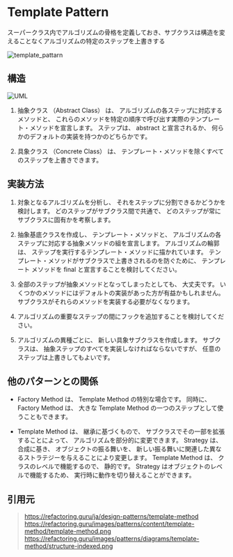 # Template Pattern
スーパークラス内でアルゴリズムの骨格を定義しておき、サブクラスは構造を変えることなくアルゴリズムの特定のステップを上書きする

![template_pattarn](https://refactoring.guru/images/patterns/content/template-method/template-method.png)

## 構造
![UML](https://refactoring.guru/images/patterns/diagrams/template-method/structure-indexed.png)

1. 抽象クラス （Abstract Class） は、 アルゴリズムの各ステップに対応するメソッドと、 これらのメソッドを特定の順序で呼び出す実際のテンプレート・メソッドを宣言します。 ステップは、 abstract と宣言されるか、 何らかのデフォルトの実装を持つかのどちらかです。

2. 具象クラス （Concrete Class） は、 テンプレート・メソッドを除くすべてのステップを上書きできます。

## 実装方法
1. 対象となるアルゴリズムを分析し、 それをステップに分割できるかどうかを検討します。 どのステップがサブクラス間で共通で、 どのステップが常にサブクラスに固有かを考察します。

2. 抽象基底クラスを作成し、 テンプレート・メソッドと、 アルゴリズムの各ステップに対応する抽象メソッドの組を宣言します。 アルゴリズムの輪郭は、 ステップを実行するテンプレート・メソッドに描かれています。 テンプレート・メソッドがサブクラスで上書きされるのを防ぐために、 テンプレート メソッドを final と宣言することを検討してください。

3. 全部のステップが抽象メソッドとなってしまったとしても、 大丈夫です。 いくつかのメソッドにはデフォルトの実装があった方が有益かもしれません。 サブクラスがそれらのメソッドを実装する必要がなくなります。

4. アルゴリズムの重要なステップの間にフックを追加することを検討してください。

5. アルゴリズムの異種ごとに、 新しい具象サブクラスを作成します。 サブクラスは、 抽象ステップのすべてを実装しなければならないですが、 任意のステップは上書きしてもよいです。


## 他のパターンとの関係
- Factory Method は、 Template Method の特別な場合です。 同時に、 Factory Method は、 大きな Template Method の一つのステップとして使うこともできます。

- Template Method は、 継承に基づくもので、 サブクラスでその一部を拡張することによって、 アルゴリズムを部分的に変更できます。 Strategy は、 合成に基き、 オブジェクトの振る舞いを、 新しい振る舞いに関連した異なるストラテジーを与えることにより変更します。 Template Method は、 クラスのレベルで機能するので、 静的です。 Strategy はオブジェクトのレベルで機能するため、 実行時に動作を切り替えることができます。

## 引用元

> https://refactoring.guru/ja/design-patterns/template-method
> https://refactoring.guru/images/patterns/content/template-method/template-method.png
> https://refactoring.guru/images/patterns/diagrams/template-method/structure-indexed.png